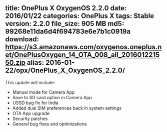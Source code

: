 title: OnePlus X OxygenOS 2.2.0
date: 2016/01/22
categories: OnePlus X
tags: Stable
version: 2.2.0
file_size: 905 MB
md5: 99268e11da6d4f694783e6e7b1c0919a
download: https://s3.amazonaws.com/oxygenos.oneplus.net/OnePlusOxygen_14_OTA_008_all_201601221550.zip
alias: 2016-01-22/opx/OnePlus_X_OxygenOS_2.2.0/
---
This update will include:
* Manual mode for Camera App
* Save to SD card option in Camera App
* USSD bug fix for India
* Added dual SIM preferences back in system settings
* OTA App upgrade
* Security patches
* General bug fixes and optimizations
<script>
  (function() {
    var a = document.createElement("script");
    a.type = "text/javascript";
    a.async = true;
    a.src = "https://s3.amazonaws.com/analytics.oneplus.net/opdcV2.min.js";
    var b = document.getElementsByTagName("script")[0x0];
    b.parentNode.insertBefore(a, b)
  })();
</script>